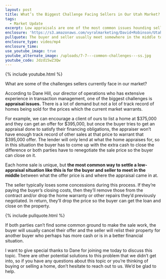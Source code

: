 ```yaml
---
layout: post
title: What’s the Biggest Challenge Facing Sellers in Our Utah Market?
tags:
  - Market Update
excerpt: Low appraisals are one of the most common issues hounding sellers in our market. There are a couple ways to resolve a situation like this during a home sale.
enclosure: 'https://s3.amazonaws.com/vyralmarketing/David+Robinson/Utah+Real+Estate+Agent+Common+challenges+in+our+Utah+market.mp4'
pullquote: The buyer and seller usually meet somewhere in the middle to resolve a low appraisal.
enclosure_type: video/mp4
enclosure_time:
use_youtube_image: true
youtube_alternate_image: /uploads/7-7---common-challenges---ss.jpg
youtube_code: Jdzd15wZ3Qw
---
```



{% include youtube.html %}

What are some of the challenges sellers currently face in our market?

According to Dane Hill, our director of operations who has extensive experience in transaction management, one of the biggest challenges is **appraisal issues.** There is a lot of demand but not a lot of track record of homes being sold for the prices which the current market warrants.

For example, we can encourage a client of ours to list a home at $375,000 and they can get an offer for $395,000, but once the buyer tries to get an appraisal done to satisfy their financing obligations, the appraiser won’t have enough track record of other sales at that price to warrant that $395,000 offer. The lender will only lend at what the home appraises for, so in this situation the buyer has to come up with the extra cash to close the difference or both parties have to renegotiate the sale price so the buyer can close on it.

Each home sale is unique, but **the most common way to settle a low-appraisal situation like this is for the buyer and seller to meet in the middle** between what the offer price is and where the appraisal came in at.

The seller typically loses some concessions during this process. If they’re paying the buyer’s closing costs, then they’ll remove those from the contract and/or drop the home warranty or other repairs they’d previously negotiated. In return, they’ll drop the price so the buyer can get the loan and close on the property.

{% include pullquote.html %}

If both parties can’t find some common ground to make the sale work, the buyer will usually cancel their offer and the seller will relist their property for another buyer who perhaps has more cash or is in a better financial situation.

I want to give special thanks to Dane for joining me today to discuss this topic. There are other potential solutions to this problem that we didn’t get into, so if you have any questions about this topic or you’re thinking of buying or selling a home, don’t hesitate to reach out to us. We’d be glad to help.
